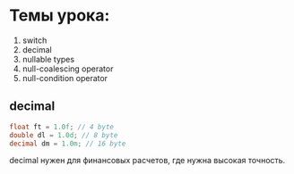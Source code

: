 ﻿# Темы урока: 
1. switch
2. decimal
3. nullable types
4. null-coalescing operator
5. null-condition operator

## decimal  

```csharp
float ft = 1.0f; // 4 byte
double dl = 1.0d; // 8 byte
decimal dm = 1.0m; // 16 byte
```

decimal нужен для финансовых расчетов, где нужна высокая точность.
